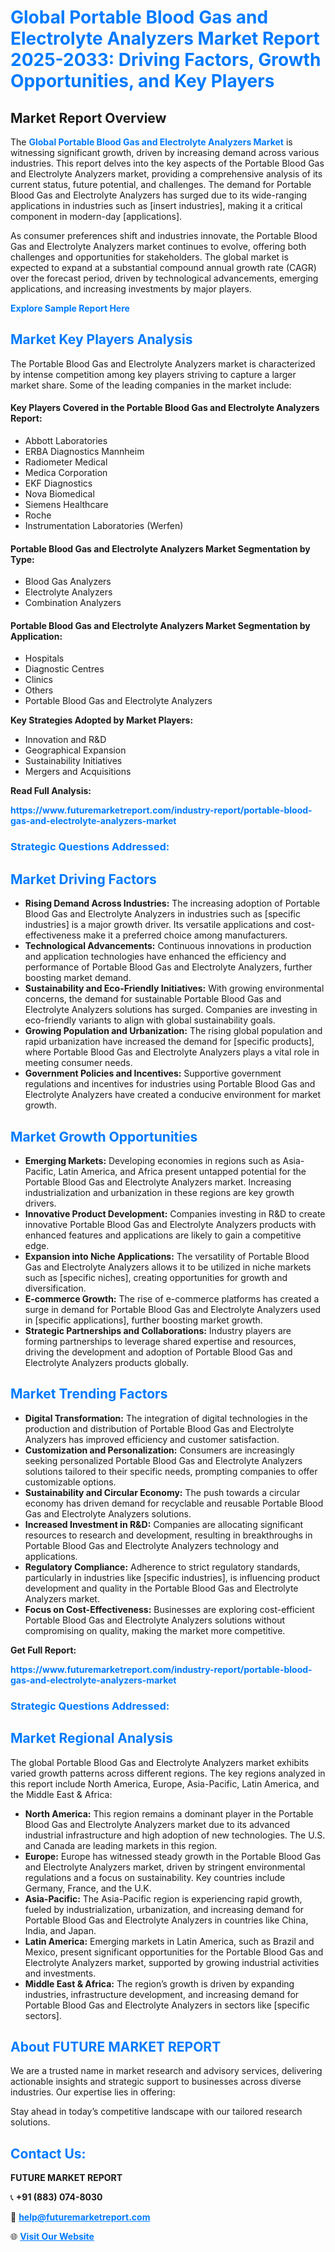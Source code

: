 <h1 style="color: #007BFF;">Global Portable Blood Gas and Electrolyte Analyzers Market Report 2025-2033: Driving Factors, Growth Opportunities, and Key Players</h1>

<section id="overview">
<h2>Market Report Overview</h2>
<p>The <a href="https://www.futuremarketreport.com/industry-report/portable-blood-gas-and-electrolyte-analyzers-market" style="color: #007BFF; text-decoration: none;"><strong>Global Portable Blood Gas and Electrolyte Analyzers Market</strong></a> is witnessing significant growth, driven by increasing demand across various industries. This report delves into the key aspects of the Portable Blood Gas and Electrolyte Analyzers market, providing a comprehensive analysis of its current status, future potential, and challenges. The demand for Portable Blood Gas and Electrolyte Analyzers has surged due to its wide-ranging applications in industries such as [insert industries], making it a critical component in modern-day [applications].</p>
<p>As consumer preferences shift and industries innovate, the Portable Blood Gas and Electrolyte Analyzers market continues to evolve, offering both challenges and opportunities for stakeholders. The global market is expected to expand at a substantial compound annual growth rate (CAGR) over the forecast period, driven by technological advancements, emerging applications, and increasing investments by major players.</p>
</section>

<section id="overview">
<p><a href="https://www.futuremarketreport.com/request-sample/reportId=122190" style="color: #007BFF; text-decoration: none;"><strong>Explore Sample Report Here</strong></a></p>
</section>

<section id="key-players">
<h2 style="color: #007BFF;">Market Key Players Analysis</h2>
<p>The Portable Blood Gas and Electrolyte Analyzers market is characterized by intense competition among key players striving to capture a larger market share. Some of the leading companies in the market include:</p>
<h4>Key Players Covered in the Portable Blood Gas and Electrolyte Analyzers Report:</h4>
<ul><li>Abbott Laboratories</li><li>ERBA Diagnostics Mannheim</li><li>Radiometer Medical</li><li>Medica Corporation</li><li>EKF Diagnostics</li><li>Nova Biomedical</li><li>Siemens Healthcare</li><li>Roche</li><li>Instrumentation Laboratories (Werfen)</li></ul>
<h4>Portable Blood Gas and Electrolyte Analyzers Market Segmentation by Type:</h4>
<ul><li>Blood Gas Analyzers</li><li>Electrolyte Analyzers</li><li>Combination Analyzers</li></ul>

<h4>Portable Blood Gas and Electrolyte Analyzers Market Segmentation by Application:</h4>
<ul><li>Hospitals</li><li>Diagnostic Centres</li><li>Clinics</li><li>Others</li><li>Portable Blood Gas and Electrolyte Analyzers</li></ul>
<p><strong>Key Strategies Adopted by Market Players:</strong></p>
<ul>
<li>Innovation and R&D</li>
<li>Geographical Expansion</li>
<li>Sustainability Initiatives</li>
<li>Mergers and Acquisitions</li>
</ul>
</section>

<section>
<p><strong>Read Full Analysis: </strong></p><a href="https://www.futuremarketreport.com/industry-report/portable-blood-gas-and-electrolyte-analyzers-market" style="color: #007BFF; text-decoration: none;"><strong>https://www.futuremarketreport.com/industry-report/portable-blood-gas-and-electrolyte-analyzers-market</strong></a>
<h3 style="color: #007BFF;">Strategic Questions Addressed:</h3>
</section>

<section id="driving-factors">
<h2 style="color: #007BFF;">Market Driving Factors</h2>
<ul>
<li><strong>Rising Demand Across Industries:</strong> The increasing adoption of Portable Blood Gas and Electrolyte Analyzers in industries such as [specific industries] is a major growth driver. Its versatile applications and cost-effectiveness make it a preferred choice among manufacturers.</li>
<li><strong>Technological Advancements:</strong> Continuous innovations in production and application technologies have enhanced the efficiency and performance of Portable Blood Gas and Electrolyte Analyzers, further boosting market demand.</li>
<li><strong>Sustainability and Eco-Friendly Initiatives:</strong> With growing environmental concerns, the demand for sustainable Portable Blood Gas and Electrolyte Analyzers solutions has surged. Companies are investing in eco-friendly variants to align with global sustainability goals.</li>
<li><strong>Growing Population and Urbanization:</strong> The rising global population and rapid urbanization have increased the demand for [specific products], where Portable Blood Gas and Electrolyte Analyzers plays a vital role in meeting consumer needs.</li>
<li><strong>Government Policies and Incentives:</strong> Supportive government regulations and incentives for industries using Portable Blood Gas and Electrolyte Analyzers have created a conducive environment for market growth.</li>
</ul>
</section>

<section id="growth-opportunities">
<h2 style="color: #007BFF;">Market Growth Opportunities</h2>
<ul>
<li><strong>Emerging Markets:</strong> Developing economies in regions such as Asia-Pacific, Latin America, and Africa present untapped potential for the Portable Blood Gas and Electrolyte Analyzers market. Increasing industrialization and urbanization in these regions are key growth drivers.</li>
<li><strong>Innovative Product Development:</strong> Companies investing in R&D to create innovative Portable Blood Gas and Electrolyte Analyzers products with enhanced features and applications are likely to gain a competitive edge.</li>
<li><strong>Expansion into Niche Applications:</strong> The versatility of Portable Blood Gas and Electrolyte Analyzers allows it to be utilized in niche markets such as [specific niches], creating opportunities for growth and diversification.</li>
<li><strong>E-commerce Growth:</strong> The rise of e-commerce platforms has created a surge in demand for Portable Blood Gas and Electrolyte Analyzers used in [specific applications], further boosting market growth.</li>
<li><strong>Strategic Partnerships and Collaborations:</strong> Industry players are forming partnerships to leverage shared expertise and resources, driving the development and adoption of Portable Blood Gas and Electrolyte Analyzers products globally.</li>
</ul>
</section>

<section id="trending-factors">
<h2 style="color: #007BFF;">Market Trending Factors</h2>
<ul>
<li><strong>Digital Transformation:</strong> The integration of digital technologies in the production and distribution of Portable Blood Gas and Electrolyte Analyzers has improved efficiency and customer satisfaction.</li>
<li><strong>Customization and Personalization:</strong> Consumers are increasingly seeking personalized Portable Blood Gas and Electrolyte Analyzers solutions tailored to their specific needs, prompting companies to offer customizable options.</li>
<li><strong>Sustainability and Circular Economy:</strong> The push towards a circular economy has driven demand for recyclable and reusable Portable Blood Gas and Electrolyte Analyzers solutions.</li>
<li><strong>Increased Investment in R&D:</strong> Companies are allocating significant resources to research and development, resulting in breakthroughs in Portable Blood Gas and Electrolyte Analyzers technology and applications.</li>
<li><strong>Regulatory Compliance:</strong> Adherence to strict regulatory standards, particularly in industries like [specific industries], is influencing product development and quality in the Portable Blood Gas and Electrolyte Analyzers market.</li>
<li><strong>Focus on Cost-Effectiveness:</strong> Businesses are exploring cost-efficient Portable Blood Gas and Electrolyte Analyzers solutions without compromising on quality, making the market more competitive.</li>
</ul>
</section>

<section>
<p><strong>Get Full Report: </strong></p><a href="https://www.futuremarketreport.com/industry-report/portable-blood-gas-and-electrolyte-analyzers-market" style="color: #007BFF; text-decoration: none;"><strong>https://www.futuremarketreport.com/industry-report/portable-blood-gas-and-electrolyte-analyzers-market</strong></a>
<h3 style="color: #007BFF;">Strategic Questions Addressed:</h3>
</section>


<section id="regional-analysis">
<h2 style="color: #007BFF;">Market Regional Analysis</h2>
<p>The global Portable Blood Gas and Electrolyte Analyzers market exhibits varied growth patterns across different regions. The key regions analyzed in this report include North America, Europe, Asia-Pacific, Latin America, and the Middle East & Africa:</p>
<ul>
<li><strong>North America:</strong> This region remains a dominant player in the Portable Blood Gas and Electrolyte Analyzers market due to its advanced industrial infrastructure and high adoption of new technologies. The U.S. and Canada are leading markets in this region.</li>
<li><strong>Europe:</strong> Europe has witnessed steady growth in the Portable Blood Gas and Electrolyte Analyzers market, driven by stringent environmental regulations and a focus on sustainability. Key countries include Germany, France, and the U.K.</li>
<li><strong>Asia-Pacific:</strong> The Asia-Pacific region is experiencing rapid growth, fueled by industrialization, urbanization, and increasing demand for Portable Blood Gas and Electrolyte Analyzers in countries like China, India, and Japan.</li>
<li><strong>Latin America:</strong> Emerging markets in Latin America, such as Brazil and Mexico, present significant opportunities for the Portable Blood Gas and Electrolyte Analyzers market, supported by growing industrial activities and investments.</li>
<li><strong>Middle East & Africa:</strong> The region’s growth is driven by expanding industries, infrastructure development, and increasing demand for Portable Blood Gas and Electrolyte Analyzers in sectors like [specific sectors].</li>
</ul>
</section>

<footer>
<h2 style="color: #007BFF;">About FUTURE MARKET REPORT</h2>
<p>We are a trusted name in market research and advisory services, delivering actionable insights and strategic support to businesses across diverse industries. Our expertise lies in offering:</p>

<p>Stay ahead in today’s competitive landscape with our tailored research solutions.</p>

<h2 style="color: #007BFF;">Contact Us:</h2>
<p><strong>FUTURE MARKET REPORT</strong></p>
<p>📞 <strong>+91 (883) 074-8030</strong></p>
<p>📧 <strong><a href="mailto:help@futuremarketreport.com" style="color: #007BFF;">help@futuremarketreport.com</a></strong></p>
<p>🌐 <strong><a href="https://www.futuremarketreport.com/" style="color: #007BFF;">Visit Our Website</a></strong></p>
</footer>